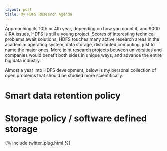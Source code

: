 ```yaml
---
layout: post
title: My HDFS Research Agenda
---
```

Approaching its 10th or 4th year, depending on how you count it, and 9000 JIRA issues, HDFS is still a young project. Scores of interesting technical problems await solutions. HDFS touches many active research areas in the academia: operating system, data storage, distributed computing, just to name the major ones. More joint research projects between universities and companies would benefit both sides in unique ways, and advance the entire big data industry. 

Almost a year into HDFS development, below is my personal collection of open problems that should be studied more scientifically.

# Smart data retention policy
# Storage policy / software defined storage

{% include twitter_plug.html %}